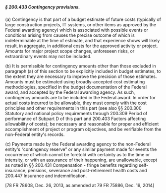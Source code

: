 ##### § 200.433 Contingency provisions. #####

(a) Contingency is that part of a budget estimate of future costs (typically of large construction projects, IT systems, or other items as approved by the Federal awarding agency) which is associated with possible events or conditions arising from causes the precise outcome of which is indeterminable at the time of estimate, and that experience shows will likely result, in aggregate, in additional costs for the approved activity or project. Amounts for major project scope changes, unforeseen risks, or extraordinary events may not be included.

(b) It is permissible for contingency amounts other than those excluded in paragraph (a) of this section to be explicitly included in budget estimates, to the extent they are necessary to improve the precision of those estimates. Amounts must be estimated using broadly-accepted cost estimating methodologies, specified in the budget documentation of the Federal award, and accepted by the Federal awarding agency. As such, contingency amounts are to be included in the Federal award. In order for actual costs incurred to be allowable, they must comply with the cost principles and other requirements in this part (see also §§ 200.300 Statutory and national policy requirements through 200.309 Period of performance of Subpart D of this part and 200.403 Factors affecting allowability of costs); be necessary and reasonable for proper and efficient accomplishment of project or program objectives, and be verifiable from the non-Federal entity's records.

(c) Payments made by the Federal awarding agency to the non-Federal entity's “contingency reserve” or any similar payment made for events the occurrence of which cannot be foretold with certainty as to the time or intensity, or with an assurance of their happening, are unallowable, except as noted in §§ 200.431 Compensation - fringe benefits regarding self-insurance, pensions, severance and post-retirement health costs and 200.447 Insurance and indemnification.

[78 FR 78608, Dec. 26, 2013, as amended at 79 FR 75886, Dec. 19, 2014]